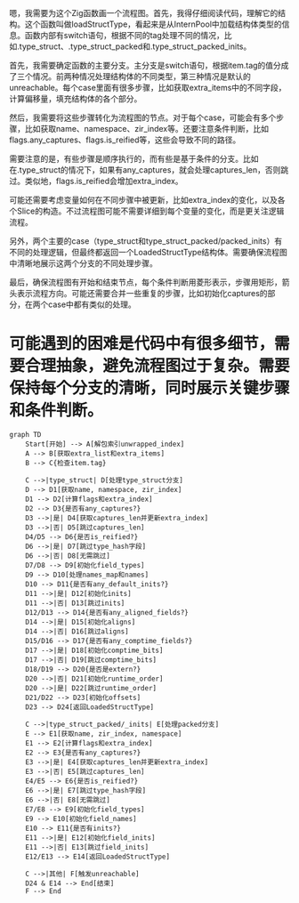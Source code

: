 嗯，我需要为这个Zig函数画一个流程图。首先，我得仔细阅读代码，理解它的结构。这个函数叫做loadStructType，看起来是从InternPool中加载结构体类型的信息。函数内部有switch语句，根据不同的tag处理不同的情况，比如.type_struct、.type_struct_packed和.type_struct_packed_inits。

首先，我需要确定函数的主要分支。主分支是switch语句，根据item.tag的值分成了三个情况。前两种情况处理结构体的不同类型，第三种情况是默认的unreachable。每个case里面有很多步骤，比如获取extra_items中的不同字段，计算偏移量，填充结构体的各个部分。

然后，我需要将这些步骤转化为流程图的节点。对于每个case，可能会有多个步骤，比如获取name、namespace、zir_index等。还要注意条件判断，比如flags.any_captures、flags.is_reified等，这些会导致不同的路径。

需要注意的是，有些步骤是顺序执行的，而有些是基于条件的分支。比如在.type_struct的情况下，如果有any_captures，就会处理captures_len，否则跳过。类似地，flags.is_reified会增加extra_index。

可能还需要考虑变量如何在不同步骤中被更新，比如extra_index的变化，以及各个Slice的构造。不过流程图可能不需要详细到每个变量的变化，而是更关注逻辑流程。

另外，两个主要的case（type_struct和type_struct_packed/packed_inits）有不同的处理逻辑，但最终都返回一个LoadedStructType结构体。需要确保流程图中清晰地展示这两个分支的不同处理步骤。

最后，确保流程图有开始和结束节点，每个条件判断用菱形表示，步骤用矩形，箭头表示流程方向。可能还需要合并一些重复的步骤，比如初始化captures的部分，在两个case中都有类似的处理。

可能遇到的困难是代码中有很多细节，需要合理抽象，避免流程图过于复杂。需要保持每个分支的清晰，同时展示关键步骤和条件判断。
================================================
```mermaid
graph TD
    Start[开始] --> A[解包索引unwrapped_index]
    A --> B[获取extra_list和extra_items]
    B --> C{检查item.tag}
    
    C -->|type_struct| D[处理type_struct分支]
    D --> D1[获取name, namespace, zir_index]
    D1 --> D2[计算flags和extra_index]
    D2 --> D3{是否有any_captures?}
    D3 -->|是| D4[获取captures_len并更新extra_index]
    D3 -->|否| D5[跳过captures_len]
    D4/D5 --> D6{是否is_reified?}
    D6 -->|是| D7[跳过type_hash字段]
    D6 -->|否| D8[无需跳过]
    D7/D8 --> D9[初始化field_types]
    D9 --> D10[处理names_map和names]
    D10 --> D11{是否有any_default_inits?}
    D11 -->|是| D12[初始化inits]
    D11 -->|否| D13[跳过inits]
    D12/D13 --> D14{是否有any_aligned_fields?}
    D14 -->|是| D15[初始化aligns]
    D14 -->|否| D16[跳过aligns]
    D15/D16 --> D17{是否有any_comptime_fields?}
    D17 -->|是| D18[初始化comptime_bits]
    D17 -->|否| D19[跳过comptime_bits]
    D18/D19 --> D20{是否是extern?}
    D20 -->|否| D21[初始化runtime_order]
    D20 -->|是| D22[跳过runtime_order]
    D21/D22 --> D23[初始化offsets]
    D23 --> D24[返回LoadedStructType]

    C -->|type_struct_packed/_inits| E[处理packed分支]
    E --> E1[获取name, zir_index, namespace]
    E1 --> E2[计算flags和extra_index]
    E2 --> E3{是否有any_captures?}
    E3 -->|是| E4[获取captures_len并更新extra_index]
    E3 -->|否| E5[跳过captures_len]
    E4/E5 --> E6{是否is_reified?}
    E6 -->|是| E7[跳过type_hash字段]
    E6 -->|否| E8[无需跳过]
    E7/E8 --> E9[初始化field_types]
    E9 --> E10[初始化field_names]
    E10 --> E11{是否有inits?}
    E11 -->|是| E12[初始化field_inits]
    E11 -->|否| E13[跳过field_inits]
    E12/E13 --> E14[返回LoadedStructType]

    C -->|其他| F[触发unreachable]
    D24 & E14 --> End[结束]
    F --> End
```